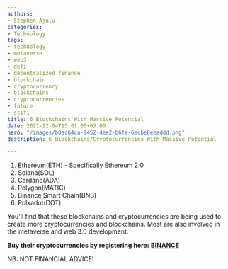 ```yaml
---
authors:
- Stephen Ajulu
categories:
- Technology
tags:
- technology
- metaverse
- web3
- defi
- decentralized finance
- blockchain
- cryptocurrency
- blockchains
- cryptocurrencies
- future
- scifi
title: 6 Blockchains With Massive Potential
date: 2021-12-04T15:01:00+03:00
hero: "/images/b0ac64ca-9452-4ee2-b6fe-6ecbe8eeaddd.png"
description: 6 Blockchains/Cryptocurrencies With Massive Potential

---
```

1. Ethereum(ETH) - Specifically Ethereum 2.0
2. Solana(SOL)
3. Cardano(ADA)
4. Polygon(MATIC)
5. Binance Smart Chain(BNB)
6. Polkadot(DOT)

You'll find that these blockchains and cryptocurrencies are being used to create more cryptocurrencies and blockchains. Most are also involved in the metaverse and web 3.0 development.

**Buy their cryptocurrencies by registering here:** [**BINANCE**](https://accounts.binance.com/en/register?ref=CL2JFAB6)

NB: NOT FINANCIAL ADVICE!